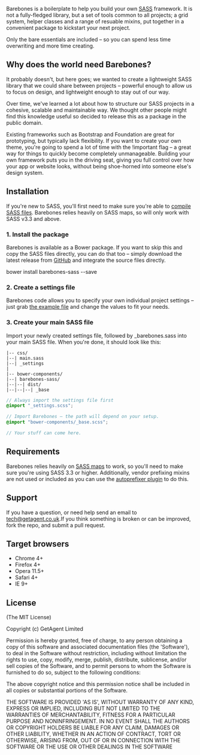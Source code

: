 Barebones is a boilerplate to help you build your own <a href="http://sass-lang.com/" target="_blank">SASS</a> framework. It is not a fully-fledged library, but a set of tools common to all projects; a grid system, helper classes and a range of resuable mixins, put together in a convenient package to kickstart your next project.

Only the bare essentials are included – so you can spend less time overwriting and more time creating.

## Why does the world need Barebones?

It probably doesn't, but here goes; we wanted to create a lightweight SASS library that we could share between projects – powerful enough to allow us to focus on design, and lightweight enough to stay out of our way.

Over time, we've learned a lot about how to structure our SASS projects in a cohesive, scalable and maintainable way. We thought other people might find this knowledge useful so decided to release this as a package in the public domain.

Existing frameworks such as Bootstrap and Foundation are great for prototyping, but typically lack flexibility. If you want to create your own theme, you're going to spend a lot of time with the !important flag – a great way for things to quickly become completely unmanageable. Building your own framework puts you in the driving seat, giving you full control over how your app or website looks, without being shoe-horned into someone else's design system.

## Installation

If you're new to SASS, you'll first need to make sure you're able to <a href="http://sass-lang.com/install" target="_blank">compile SASS files</a>. Barebones relies heavily on SASS maps, so will only work with SASS v3.3 and above.

### 1. Install the package

Barebones is available as a Bower package. If you want to skip this and copy the SASS files directly, you can do that too – simply download the latest release from <a href="https://github.com/sebpowell/barebones-sass">GitHub</a> and integrate the source files directly.

bower install barebones-sass --save

### 2. Create a settings file

Barebones code allows you to specify your own individual project settings – just grab <a href="https://github.com/sebpowell/barebones-sass/blob/master/docs/css/_settings.scss" target="_blank">the example file</a> </strong> and change the values to fit your needs.

### 3. Create your main SASS file

Import your newly created settings file, followed by <span class="var">_barebones.sass</span> into your main SASS file. When you're done, it should look like this:

```ascii
|-- css/
|--| main.sass
|--| _settings
|
|-- bower-components/
|--| barebones-sass/
|--|--| dist/
|--|--|--| _base
```


```scss
// Always import the settings file first
@import "_settings.scss";

// Import Barebones – the path will depend on your setup.
@import "bower-components/_base.scss";

// Your stuff can come here.
```



## Requirements

Barebones relies heavily on <a href="">SASS maps</a> to work, so you'll need to make sure you're using SASS 3.3 or higher. Additionally, vendor prefixing mixins are not used or included as you can use the <a href="https://github.com/postcss/autoprefixer" target="_blank">autoprefixer plugin</a> to do this.

## Support
If you have a question, or need help send an email to <a href="mailto:tech@getagent.co.uk">tech@getagent.co.uk</a>.If you think something is broken or can be improved, fork the repo, and submit a pull request.


## Target browsers

- Chrome 4+
- Firefox 4+
- Opera 11.5+
- Safari 4+
- IE 9+

## License

(The MIT License)

Copyright (c) GetAgent Limited

Permission is hereby granted, free of charge, to any person obtaining a copy of this software and associated documentation files (the 'Software'), to deal in the Software without restriction, including without limitation the rights to use, copy, modify, merge, publish, distribute, sublicense, and/or sell copies of the Software, and to permit persons to whom the Software is furnished to do so, subject to the following conditions:

The above copyright notice and this permission notice shall be included in all copies or substantial portions of the Software.

THE SOFTWARE IS PROVIDED 'AS IS', WITHOUT WARRANTY OF ANY KIND, EXPRESS OR IMPLIED, INCLUDING BUT NOT LIMITED TO THE WARRANTIES OF MERCHANTABILITY, FITNESS FOR A PARTICULAR PURPOSE AND NONINFRINGEMENT. IN NO EVENT SHALL THE AUTHORS OR COPYRIGHT HOLDERS BE LIABLE FOR ANY CLAIM, DAMAGES OR OTHER LIABILITY, WHETHER IN AN ACTION OF CONTRACT, TORT OR OTHERWISE, ARISING FROM, OUT OF OR IN CONNECTION WITH THE SOFTWARE OR THE USE OR OTHER DEALINGS IN THE SOFTWARE
